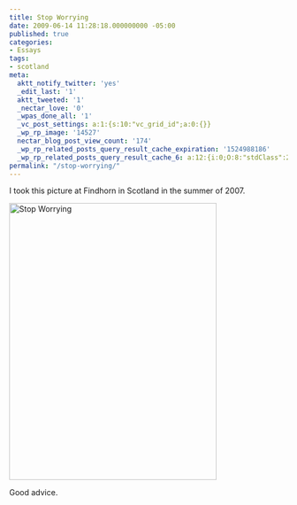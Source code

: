 ```yaml
---
title: Stop Worrying
date: 2009-06-14 11:28:18.000000000 -05:00
published: true
categories:
- Essays
tags:
- scotland
meta:
  aktt_notify_twitter: 'yes'
  _edit_last: '1'
  aktt_tweeted: '1'
  _nectar_love: '0'
  _wpas_done_all: '1'
  _vc_post_settings: a:1:{s:10:"vc_grid_id";a:0:{}}
  _wp_rp_image: '14527'
  nectar_blog_post_view_count: '174'
  _wp_rp_related_posts_query_result_cache_expiration: '1524988186'
  _wp_rp_related_posts_query_result_cache_6: a:12:{i:0;O:8:"stdClass":2:{s:7:"post_id";s:4:"4423";s:5:"score";s:18:"122.56547962704835";}i:1;O:8:"stdClass":2:{s:7:"post_id";s:3:"270";s:5:"score";s:17:"64.33551390793933";}i:2;O:8:"stdClass":2:{s:7:"post_id";s:3:"213";s:5:"score";s:17:"64.33551390793933";}i:3;O:8:"stdClass":2:{s:7:"post_id";s:4:"4227";s:5:"score";s:17:"54.77167251247973";}i:4;O:8:"stdClass":2:{s:7:"post_id";s:4:"4440";s:5:"score";s:18:"26.616580804237245";}i:5;O:8:"stdClass":2:{s:7:"post_id";s:4:"4422";s:5:"score";s:18:"26.616580804237245";}i:6;O:8:"stdClass":2:{s:7:"post_id";s:4:"4432";s:5:"score";s:18:"22.732195458963194";}i:7;O:8:"stdClass":2:{s:7:"post_id";s:3:"988";s:5:"score";s:18:"19.148676520501496";}i:8;O:8:"stdClass":2:{s:7:"post_id";s:4:"1265";s:5:"score";s:18:"10.971129486161791";}i:9;O:8:"stdClass":2:{s:7:"post_id";s:4:"4100";s:5:"score";s:18:"10.395765341263816";}i:10;O:8:"stdClass":2:{s:7:"post_id";s:4:"4419";s:5:"score";s:15:"9.5848351250419";}i:11;O:8:"stdClass":2:{s:7:"post_id";s:4:"4413";s:5:"score";s:15:"9.5848351250419";}}
permalink: "/stop-worrying/"
---
```

<p>I took this picture at Findhorn in Scotland in the summer of 2007.</p>
<p><a href="http://www.flickr.com/photos/eaglechris/1008055669/" title="Stop Worrying by Eagle Chris, on Flickr" rel="nofollow"><img src="http://farm2.static.flickr.com/1266/1008055669_62fa4feb0c.jpg" width="375" height="500" alt="Stop Worrying" / rel="nofollow"/></a></p>
<p>Good advice.</p>
